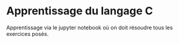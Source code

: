 # Apprentissage du langage C

Apprentissage via le jupyter notebook où on doit résoudre tous les exercices posés.
